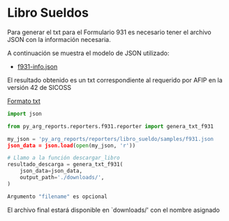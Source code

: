 # Libro Sueldos

Para generar el txt para el Formulario 931 es necesario tener el archivo JSON con la información necesaria.

A continuación se muestra el modelo de JSON utilizado:

* [f931-info.json](/py_arg_reports/reporters/f931/samples/f931-info.json)

El resultado obtenido es un txt correspondiente al requerido por AFIP en la versión 42 de SICOSS

[Formato txt](/py_arg_reports/reporters/f931/samples/Formato_SICOSS_v42.pdf)

```python
import json

from py_arg_reports.reporters.f931.reporter import genera_txt_f931

my_json = 'py_arg_reports/reporters/libro_sueldo/samples/f931.json
json_data = json.load(open(my_json, 'r'))

# Llamo a la función descargar_libro
resultado_descarga = genera_txt_f931(
    json_data=json_data,
    output_path='./downloads/',
)

Argumento "filename" es opcional
```

El archivo final estará disponible en `downloads/' con el nombre asignado
